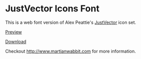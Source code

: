JustVector Icons Font
=====================
This is a web font version of Alex Peattie's [JustVector](alexpeattie.com/projects/justvector_icons/) icon set.

[Preview](https://dl.dropboxusercontent.com/u/8252879/justVector%20Font/index.html) 

[Download](http://cl.ly/203m2e0n1J2K)

Checkout http://www.martianwabbit.com for more information.

